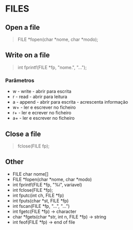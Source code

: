 # FILES
## Open a file
> FILE *fopen(char *nome, char *modo);   
## Write on a file
> int fprintf(FILE *fp, "nome.", "...");   
### Parâmetros
- w - write - abrir para escrita
- r - read - abrir para leitura
- a - append - abrir para escrita - acrescenta informação
- w+ - ler e escrever no ficheiro
- r+ - ler e ecrever no ficheiro
- a+ - ler e escrever no ficheiro
## Close a file
> fclose(FILE fp);
## Other
- FILE char nome[]
- FILE *fopen(char *nome, char *modo)
- int fprintf(FILE *fp, "%i", variavel)
- int fclose(FILE *fp);
- int fputc(int ch, FILE *fp)
- int fputs(char *st, FILE *fp)
- int fscan(FILE *fp, "...", "...")
- int fgetc(FILE *fp) -> character
- char *fgets(char *str, int n, FILE *fp) -> string
- int feof(FILE *fp) -> end of file